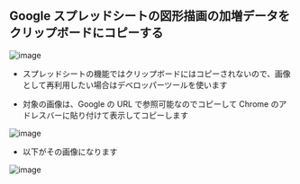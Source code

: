 ## Google スプレッドシートの図形描画の加増データをクリップボードにコピーする

![image](https://user-images.githubusercontent.com/1501327/151488695-e5e75f97-e1d2-4934-aa91-e282728901fb.png)

- スプレッドシートの機能ではクリップボードにはコピーされないので、画像として再利用したい場合はデベロッパーツールを使います

- 対象の画像は、Google の URL で参照可能なのでコピーして Chrome のアドレスバーに貼り付けて表示してコピーします

![image](https://user-images.githubusercontent.com/1501327/151489056-e1f047cb-42aa-4826-b50a-d3f63cdbf9fe.png)

- 以下がその画像になります

![image](https://user-images.githubusercontent.com/1501327/151489132-d7f3617c-13c8-4f8b-865a-fc95f0809403.png)
